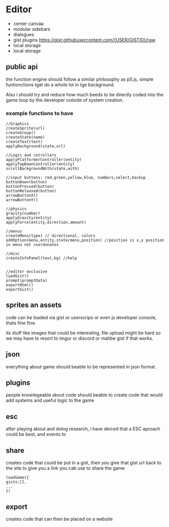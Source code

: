 # Editor
* center canvaa
* modular sidebars
* dialogues
* gist plugins https://gist.githubusercontent.com/{USER/GISTID}/raw
* local storage
* local storage

## public api
the  function engine should follow a similar philosophy as p5.js, simple funtionctions tgat do a whole lot in tge background.

Also i should try and reduce how much beeds to be directly coded into the game loop by the developer outside of system creation.

### example functions to have
```
//Graphics 
createSprite(url)
createGroup()
createState(name)
createText(text)
applyBackground(state,url)

//Logic and cotrollers
applyPlatformerController(entity)
applyTopDownController(entity)
scrollBackgroundWith(state,with)

//input buttons: red,green,yellow,blue, numbers,select,backup
buttonDown(button)
buttonPressed(button)
buttonReleased(button)
arrowButtonX()
arrowButtonY()

//physics
gravity(number)
applyGravity(entity)
applyForce(entity,direction,amount)

//menus
createMenu(type) // directional, colors
addOption(menu,entity,state/menu,position) //position is x,y position in menu not coordonates

//misc
createInfoPanel(text,bg) //help


//editor exclusive
loadGist()
prompt(promptData)
exportHtml()
exportGist()
```

## sprites an assets
code can be loaded via gist or userscrips or even js developer console, thats fine
fine.

its stuff like images that could be interesting, file upload might be hard so we may have to resort to imgur or discord or mahbe gist if that works.

## json
everything about game should beable to be represented in json format.

## plugins
people knowlegeable about code should beable to create code that would add systems and useful logic to the game

## esc 

after playing about and doing research, i have deiced that a ESC aproach could be best, and events to

## share
creates code that could be put in a gist, then you give that gist url back to the site to give you a link you cab use to share the game
```
loadGame({
gists:[],
...
})
```
## export
creates code that can then be placed on a website
